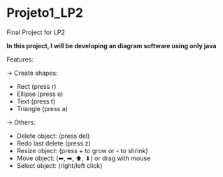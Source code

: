 # Projeto1_LP2
 Final Project for LP2
 
 **In this project, I will be developing an diagram software using only java**
 
 Features:
 
 -> Create shapes:
  * Rect     (press r)
  * Ellipse  (press e)
  * Text     (press t)
  * Triangle (press a)
  
-> Others:
* Delete object: (press del) 
* Redo last delete (press z)
* Resize object: (press + to grow or - to shrink)
* Move object:   (⬅, ➡, ⬆, ⬇) or drag with mouse
* Select object: (right/left click)
